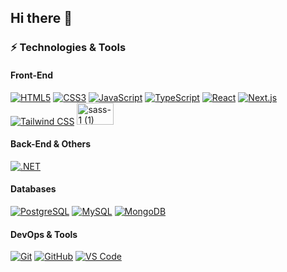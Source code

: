 ## Hi there 👋

<!-- ====== Technologies & Tools ====== -->
### ⚡ Technologies & Tools

#### Front-End
[![HTML5](https://img.shields.io/badge/HTML5-E34F26?logo=html5&logoColor=white&style=flat)](https://developer.mozilla.org/en-US/docs/Web/HTML)
[![CSS3](https://img.shields.io/badge/CSS3-1572B6?logo=css3&logoColor=white&style=flat-square)](https://developer.mozilla.org/en-US/docs/Web/CSS)
[![JavaScript](https://img.shields.io/badge/JavaScript-F7DF1E?logo=javascript&logoColor=black&style=flat-square)](https://developer.mozilla.org/en-US/docs/Web/JavaScript)
[![TypeScript](https://img.shields.io/badge/TypeScript-3178C6?logo=typescript&logoColor=white&style=flat-square)](https://www.typescriptlang.org/)
[![React](https://img.shields.io/badge/React-61DAFB?logo=react&logoColor=black&style=flat-square)](https://reactjs.org/)
[![Next.js](https://img.shields.io/badge/Next.js-000000?logo=nextdotjs&logoColor=white&style=flat-square)](https://nextjs.org/)
[![Tailwind CSS](https://img.shields.io/badge/Tailwind_CSS-06B6D4?logo=tailwindcss&logoColor=white&style=flat-square)](https://tailwindcss.com/)
<img width="59" height="35" alt="sass-1 (1)" src="https://github.com/user-attachments/assets/8608a3e0-a634-459d-8460-fbfd7a6139b1" />

#### Back-End & Others

[![.NET](https://img.shields.io/badge/.NET-512BD4?logo=dotnet&logoColor=white&style=flat-square)](https://dotnet.microsoft.com/)

#### Databases
[![PostgreSQL](https://img.shields.io/badge/PostgreSQL-336791?logo=postgresql&logoColor=white&style=flat-square)](https://www.postgresql.org/)
[![MySQL](https://img.shields.io/badge/MySQL-4479A1?logo=mysql&logoColor=white&style=flat-square)](https://www.mysql.com/)
[![MongoDB](https://img.shields.io/badge/MongoDB-47A248?logo=mongodb&logoColor=white&style=flat-square)](https://www.mongodb.com/)

#### DevOps & Tools
[![Git](https://img.shields.io/badge/Git-F05032?logo=git&logoColor=white&style=flat-square)](https://git-scm.com/)
[![GitHub](https://img.shields.io/badge/GitHub-181717?logo=github&logoColor=white&style=flat-square)](https://github.com/)
[![VS Code](https://img.shields.io/badge/VS%20Code-007ACC?logo=visualstudiocode&logoColor=white&style=flat-square)](https://code.visualstudio.com/)

<!-- ====== End ====== -->

